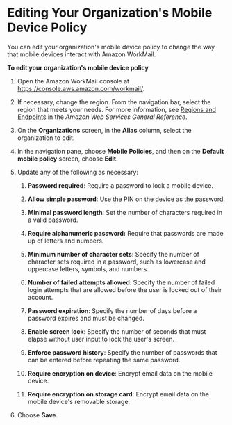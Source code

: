 # Editing Your Organization's Mobile Device Policy<a name="edit_organization_mobile_policy"></a>

You can edit your organization's mobile device policy to change the way that mobile devices interact with Amazon WorkMail\.

**To edit your organization's mobile device policy**

1. Open the Amazon WorkMail console at [https://console\.aws\.amazon\.com/workmail/](https://console.aws.amazon.com/workmail/)\.

1. If necessary, change the region\. From the navigation bar, select the region that meets your needs\. For more information, see [Regions and Endpoints](http://docs.aws.amazon.com/general/latest/gr/index.html?rande.html) in the *Amazon Web Services General Reference*\.

1. On the **Organizations** screen, in the **Alias** column, select the organization to edit\.

1. In the navigation pane, choose **Mobile Policies**, and then on the **Default mobile policy** screen, choose **Edit**\.

1. Update any of the following as necessary:

   1. **Password required**: Require a password to lock a mobile device\.

   1. **Allow simple password**: Use the PIN on the device as the password\.

   1. **Minimal password length**: Set the number of characters required in a valid password\.

   1. **Require alphanumeric password:** Require that passwords are made up of letters and numbers\.

   1. **Minimum number of character sets**: Specify the number of character sets required in a password, such as lowercase and uppercase letters, symbols, and numbers\.

   1. **Number of failed attempts allowed**: Specify the number of failed login attempts that are allowed before the user is locked out of their account\.

   1. **Password expiration**: Specify the number of days before a password expires and must be changed\.

   1. **Enable screen lock**: Specify the number of seconds that must elapse without user input to lock the user's screen\.

   1. **Enforce password history**: Specify the number of passwords that can be entered before repeating the same password\.

   1. **Require encryption on device**: Encrypt email data on the mobile device\.

   1. **Require encryption on storage card**: Encrypt email data on the mobile device's removable storage\.

1. Choose **Save**\.